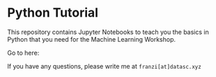 # Python Tutorial

This repository contains Jupyter Notebooks to teach you the basics in Python that you need for the Machine Learning Workshop.

Go to here:


If you have any questions, please write me at `franzi[at]datasc.xyz`

